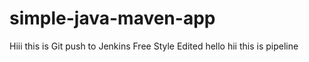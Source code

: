 # simple-java-maven-app

Hiii this is Git push to Jenkins Free Style
Edited
hello
hii this is pipeline
